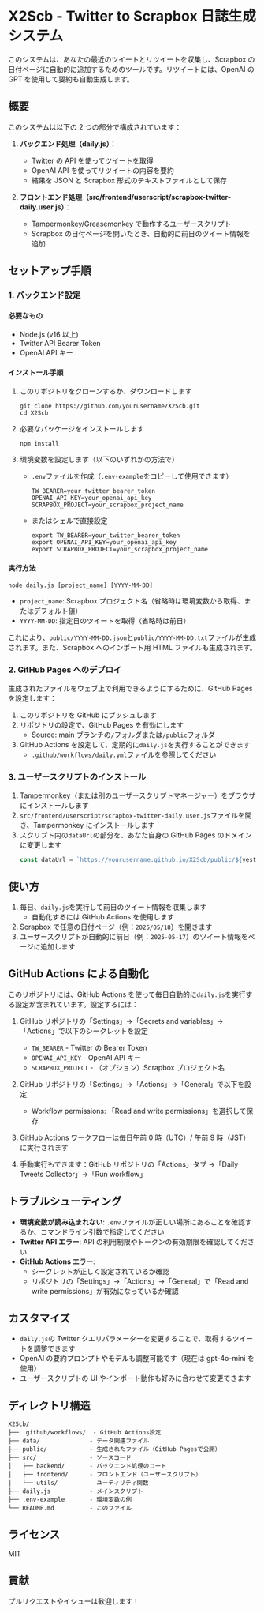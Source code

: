 # X2Scb - Twitter to Scrapbox 日誌生成システム

このシステムは、あなたの最近のツイートとリツイートを収集し、Scrapbox の日付ページに自動的に追加するためのツールです。リツイートには、OpenAI の GPT を使用して要約も自動生成します。

## 概要

このシステムは以下の 2 つの部分で構成されています：

1. **バックエンド処理（daily.js）**：

   - Twitter の API を使ってツイートを取得
   - OpenAI API を使ってリツイートの内容を要約
   - 結果を JSON と Scrapbox 形式のテキストファイルとして保存

2. **フロントエンド処理（src/frontend/userscript/scrapbox-twitter-daily.user.js）**：
   - Tampermonkey/Greasemonkey で動作するユーザースクリプト
   - Scrapbox の日付ページを開いたとき、自動的に前日のツイート情報を追加

## セットアップ手順

### 1. バックエンド設定

#### 必要なもの

- Node.js (v16 以上)
- Twitter API Bearer Token
- OpenAI API キー

#### インストール手順

1. このリポジトリをクローンするか、ダウンロードします

   ```
   git clone https://github.com/yourusername/X2Scb.git
   cd X2Scb
   ```

2. 必要なパッケージをインストールします

   ```
   npm install
   ```

3. 環境変数を設定します（以下のいずれかの方法で）
   - `.env`ファイルを作成（`.env-example`をコピーして使用できます）
     ```
     TW_BEARER=your_twitter_bearer_token
     OPENAI_API_KEY=your_openai_api_key
     SCRAPBOX_PROJECT=your_scrapbox_project_name
     ```
   - またはシェルで直接設定
     ```
     export TW_BEARER=your_twitter_bearer_token
     export OPENAI_API_KEY=your_openai_api_key
     export SCRAPBOX_PROJECT=your_scrapbox_project_name
     ```

#### 実行方法

```
node daily.js [project_name] [YYYY-MM-DD]
```

- `project_name`: Scrapbox プロジェクト名（省略時は環境変数から取得、またはデフォルト値）
- `YYYY-MM-DD`: 指定日のツイートを取得（省略時は前日）

これにより、`public/YYYY-MM-DD.json`と`public/YYYY-MM-DD.txt`ファイルが生成されます。また、Scrapbox へのインポート用 HTML ファイルも生成されます。

### 2. GitHub Pages へのデプロイ

生成されたファイルをウェブ上で利用できるようにするために、GitHub Pages を設定します：

1. このリポジトリを GitHub にプッシュします
2. リポジトリの設定で、GitHub Pages を有効にします
   - Source: main ブランチの`/`フォルダまたは`/public`フォルダ
3. GitHub Actions を設定して、定期的に`daily.js`を実行することができます
   - `.github/workflows/daily.yml`ファイルを参照してください

### 3. ユーザースクリプトのインストール

1. Tampermonkey（または別のユーザースクリプトマネージャー）をブラウザにインストールします
2. `src/frontend/userscript/scrapbox-twitter-daily.user.js`ファイルを開き、Tampermonkey にインストールします
3. スクリプト内の`dataUrl`の部分を、あなた自身の GitHub Pages のドメインに変更します
   ```javascript
   const dataUrl = `https://yourusername.github.io/X2Scb/public/${yesterdayDate}.txt`;
   ```

## 使い方

1. 毎日、`daily.js`を実行して前日のツイート情報を収集します
   - 自動化するには GitHub Actions を使用します
2. Scrapbox で任意の日付ページ（例：`2025/05/18`）を開きます
3. ユーザースクリプトが自動的に前日（例：`2025-05-17`）のツイート情報をページに追加します

## GitHub Actions による自動化

このリポジトリには、GitHub Actions を使って毎日自動的に`daily.js`を実行する設定が含まれています。設定するには：

1. GitHub リポジトリの「Settings」→「Secrets and variables」→「Actions」で以下のシークレットを設定

   - `TW_BEARER` - Twitter の Bearer Token
   - `OPENAI_API_KEY` - OpenAI API キー
   - `SCRAPBOX_PROJECT` - （オプション）Scrapbox プロジェクト名

2. GitHub リポジトリの「Settings」→「Actions」→「General」で以下を設定

   - Workflow permissions: 「Read and write permissions」を選択して保存

3. GitHub Actions ワークフローは毎日午前 0 時（UTC）/ 午前 9 時（JST）に実行されます

4. 手動実行もできます：GitHub リポジトリの「Actions」タブ →「Daily Tweets Collector」→「Run workflow」

## トラブルシューティング

- **環境変数が読み込まれない**: `.env`ファイルが正しい場所にあることを確認するか、コマンドライン引数で指定してください
- **Twitter API エラー**: API の利用制限やトークンの有効期限を確認してください
- **GitHub Actions エラー**:
  - シークレットが正しく設定されているか確認
  - リポジトリの「Settings」→「Actions」→「General」で「Read and write permissions」が有効になっているか確認

## カスタマイズ

- `daily.js`の Twitter クエリパラメーターを変更することで、取得するツイートを調整できます
- OpenAI の要約プロンプトやモデルも調整可能です（現在は gpt-4o-mini を使用）
- ユーザースクリプトの UI やインポート動作も好みに合わせて変更できます

## ディレクトリ構造

```
X2Scb/
├── .github/workflows/  - GitHub Actions設定
├── data/              - データ関連ファイル
├── public/            - 生成されたファイル（GitHub Pagesで公開）
├── src/               - ソースコード
│   ├── backend/       - バックエンド処理のコード
│   ├── frontend/      - フロントエンド（ユーザースクリプト）
│   └── utils/         - ユーティリティ関数
├── daily.js           - メインスクリプト
├── .env-example       - 環境変数の例
└── README.md          - このファイル
```

## ライセンス

MIT

## 貢献

プルリクエストやイシューは歓迎します！
